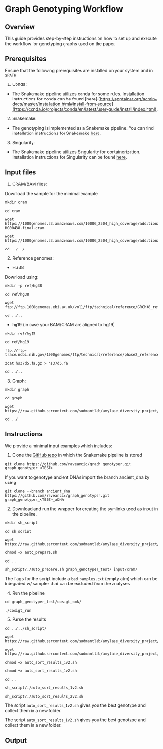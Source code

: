 # Graph Genotyping Workflow

## Overview

This guide provides step-by-step instructions on how to set up and execute the workflow for genotyping graphs used on the paper. 

## Prerequisites

Ensure that the following prerequisites are installed on your system and in `$PATH`

1. Conda:
- The Snakemake pipeline utilizes conda for some rules. Installation instructions for conda can be found [here]([https://apptainer.org/admin-docs/master/installation.html#install-from-source](https://conda.io/projects/conda/en/latest/user-guide/install/index.html).  

2. Snakemake:
 - The genotyping is implemented as a Snakemake pipeline. You can find installation instructions for Snakemake [here](https://snakemake.readthedocs.io/en/stable/getting_started/installation.html). 


3. Singularity:
- The Snakemake pipeline utilizes Singularity for containerization. Installation instructions for Singularity can be found [here](https://apptainer.org/admin-docs/master/installation.html#install-from-source). 


## Input files

1. CRAM/BAM files:

Download the sample for the minimal example

```
mkdir cram

cd cram

wget https://1000genomes.s3.amazonaws.com/1000G_2504_high_coverage/additional_698_related/data/ERR3988768/
HG00438.final.cram

wget https://1000genomes.s3.amazonaws.com/1000G_2504_high_coverage/additional_698_related/data/ERR3988768/HG00438.final.cram.crai

cd ../../

```

2. Reference genomes:

- HG38

Download using:
```
mkdir -p ref/hg38

cd ref/hg38

wget ftp://ftp.1000genomes.ebi.ac.uk/vol1/ftp/technical/reference/GRCh38_reference_genome/GRCh38_full_analysis_set_plus_decoy_hla.fa

cd ../..
```

- hg19 (in case your BAM/CRAM are aligned to hg19)

```
mkdir ref/hg19

cd ref/hg19

ftp://ftp-trace.ncbi.nih.gov/1000genomes/ftp/technical/reference/phase2_reference_assembly_sequence/hs37d5.fa.gz

zcat hs37d5.fa.gz > hs37d5.fa

cd ../.. 

```

3. Graph:

```
mkdir graph

cd graph

wget https://raw.githubusercontent.com/sudmantlab/amylase_diversity_project/main/pangenome/pggb/20231102_graph/selected_indivs_AMY_region.fa.gz.42c7330.417fcdf.8bc4b72.smooth.final.gfa

cd ../
```

## Instructions

We provide a minimal input examples which includes:


1. Clone the [GitHub repo](https://github.com/raveancic/graph_genotyper) in which the Snakemake pipeline is stored 

```
git clone https://github.com/raveancic/graph_genotyper.git graph_genotyper_<TEST>
```

If you want to genotype ancient DNAs import the branch ancient_dna by using 

```
git clone --branch ancient_dna https://github.com/raveancic/graph_genotyper.git graph_genotyper_<TEST>_aDNA
```


2. Download and run the wrapper for creating the symlinks used as input in the pipeline.

```
mkdir sh_script 

cd sh_script

wget https://raw.githubusercontent.com/sudmantlab/amylase_diversity_project/main/graph_genotyping/sh_script/auto_prepare.sh

chmod +x auto_prepare.sh

cd ..

sh_script/./auto_prepare.sh graph_genotyper_test/ input/cram/
```

The flags for the script include a `bad_samples.txt` (empty atm) which can be integrated w/ samples that can be excluded from the analyses


4. Run the pipeline

```
cd graph_genotyper_test/cosigt_smk/

./cosigt_run
```

5. Parse the results

```
cd ../../sh_script/

wget https://raw.githubusercontent.com/sudmantlab/amylase_diversity_project/main/graph_genotyping/sh_script/auto_sort_results_1v2.sh

wget https://raw.githubusercontent.com/sudmantlab/amylase_diversity_project/main/graph_genotyping/sh_script/auto_sort_results_2v2.sh

chmod +x auto_sort_results_1v2.sh

chmod +x auto_sort_results_1v2.sh

cd ..

sh_script/./auto_sort_results_1v2.sh

sh_script/./auto_sort_results_2v2.sh
```

The script `auto_sort_results_1v2.sh` gives you the best genotype and collect them in a new folder.

The script `auto_sort_results_1v2.sh` gives you the best genotype and collect them in a new folder.


## Output


